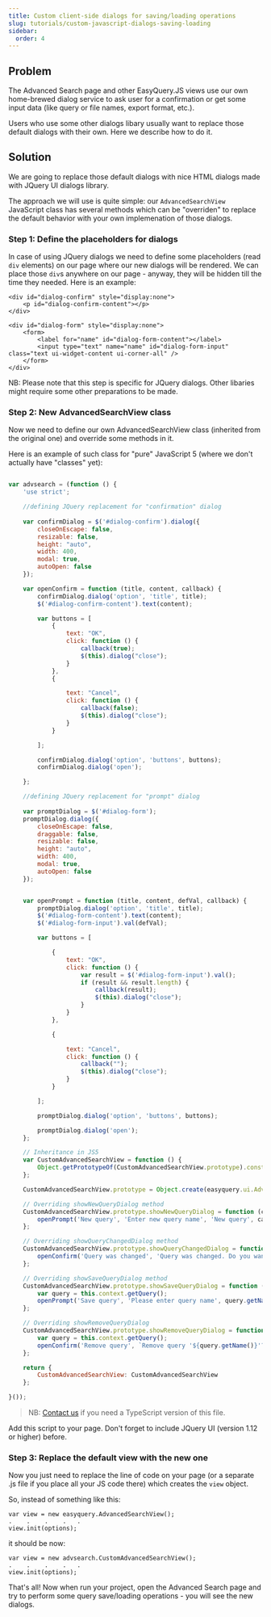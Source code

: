 ```yaml
---
title: Custom client-side dialogs for saving/loading operations
slug: tutorials/custom-javascript-dialogs-saving-loading
sidebar:
  order: 4
---
```


## Problem

The Advanced Search page and other EasyQuery.JS views use our own home-brewed dialog service to ask user for a confirmation or get some input data (like query or file names, export format, etc.).

Users who use some other dialogs libary usually want to replace those default dialogs with their own. Here we describe how to do it.


## Solution

We are going to replace those default dialogs with nice HTML dialogs made with JQuery UI dialogs library.

The approach we will use is quite simple: our  `AdvancedSearchView` JavaScript class has several methods which can be "overriden" to replace the default behavior with your own implemenation of those dialogs. 

### Step 1: Define the placeholders for dialogs

In case of using JQuery dialogs we need to define some placeholders (read `div` elements) on our page where our new dialogs will be rendered. We can place those `div`s anywhere on our page - anyway, they will be hidden till the time they needed. Here is an example:

```
<div id="dialog-confirm" style="display:none">
    <p id="dialog-confirm-content"></p>
</div>

<div id="dialog-form" style="display:none">
    <form>
        <label for="name" id="dialog-form-content"></label>
        <input type="text" name="name" id="dialog-form-input" class="text ui-widget-content ui-corner-all" />
    </form>
</div>
```

NB: Please note that this step is specific for JQuery dialogs. Other libaries might require some other preparations to be made.


### Step 2: New AdvancedSearchView class

Now we need to define our own AdvancedSearchView class (inherited from the original one) and override some methods in it. 

Here is an example of such class for "pure" JavaScript 5 (where we don't actually have "classes" yet):

```js

var advsearch = (function () {
    'use strict';

    //defining JQuery replacement for "confirmation" dialog 
	
    var confirmDialog = $('#dialog-confirm').dialog({
        closeOnEscape: false,
        resizable: false,
        height: "auto",
        width: 400,
        modal: true,
        autoOpen: false
    });

    var openConfirm = function (title, content, callback) {
        confirmDialog.dialog('option', 'title', title);
        $('#dialog-confirm-content').text(content);

        var buttons = [
            {
                text: "OK",
                click: function () {
                    callback(true);
                    $(this).dialog("close");
                }
            },
            {

                text: "Cancel",
                click: function () {
                    callback(false);
                    $(this).dialog("close");
                }
            }

        ];

        confirmDialog.dialog('option', 'buttons', buttons);
        confirmDialog.dialog('open');

    };

    //defining JQuery replacement for "prompt" dialog 
	
    var promptDialog = $('#dialog-form');
    promptDialog.dialog({
        closeOnEscape: false,
        draggable: false,
        resizable: false,
        height: "auto",
        width: 400,
        modal: true,
        autoOpen: false
    });


    var openPrompt = function (title, content, defVal, callback) {
        promptDialog.dialog('option', 'title', title);
        $('#dialog-form-content').text(content);
        $('#dialog-form-input').val(defVal);

        var buttons = [

            {
                text: "OK",
                click: function () {
                    var result = $('#dialog-form-input').val();
                    if (result && result.length) {
                        callback(result);
                        $(this).dialog("close");
                    }
                }
            },

            {

                text: "Cancel",
                click: function () {
                    callback("");
                    $(this).dialog("close");
                }
            }

        ];

        promptDialog.dialog('option', 'buttons', buttons);

        promptDialog.dialog('open');
    };

    // Inheritance in JS5
    var CustomAdvancedSearchView = function () {
        Object.getPrototypeOf(CustomAdvancedSearchView.prototype).constructor.call(this);
    };

    CustomAdvancedSearchView.prototype = Object.create(easyquery.ui.AdvancedSearchView.prototype);

    // Overriding showNewQueryDialog method
    CustomAdvancedSearchView.prototype.showNewQueryDialog = function (callback) {
        openPrompt('New query', 'Enter new query name', 'New query', callback);
    };

    // Overriding showQueryChangedDialog method
    CustomAdvancedSearchView.prototype.showQueryChangedDialog = function (callback) {
        openConfirm('Query was changed', 'Query was changed. Do you want to save it first?', callback);
    };

    // Overriding showSaveQueryDialog method
    CustomAdvancedSearchView.prototype.showSaveQueryDialog = function (callback) {
        var query = this.context.getQuery();
        openPrompt('Save query', 'Please enter query name', query.getName() + ' ' + 'copy', callback);
    };

    // Overriding showRemoveQueryDialog
    CustomAdvancedSearchView.prototype.showRemoveQueryDialog = function (callback) {
        var query = this.context.getQuery();
        openConfirm('Remove query', `Remove query '${query.getName()}'?`, callback);
    };

    return {
        CustomAdvancedSearchView: CustomAdvancedSearchView
    };

}());
```

> NB: [Contact us](https://korzh.com/support) if you need a TypeScript version of this file.


Add this script to your page. Don't forget to include JQuery UI (version 1.12 or higher) before.

### Step 3: Replace the default view with the new one

Now you just need to replace the line of code on your page (or a separate .js file if you place all your JS code there) which creates the `view` object.

So, instead of something like this:

```
var view = new easyquery.AdvancedSearchView();
.    .    .    .   . 
view.init(options);
```

it should be now:

```
var view = new advsearch.CustomAdvancedSearchView();
.    .    .    .   . 
view.init(options);
```


That's all! Now when run your project, open the Advanced Search page and try to perform some query save/loading operations - you will see the new dialogs.
